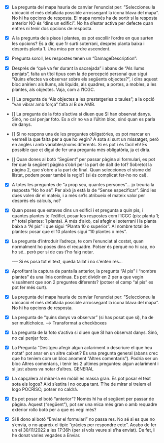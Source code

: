 - [x] La pregunta del mapa hauria de canviar l’enunciat per: ”Seleccioneu la ubicació el més detallada possible arrossegant la icona blava del mapa”. No hi ha opcions de resposta. El mapa només ha de sortir si la resposta anterior NO és “dins un edifici”. No ha d’estar activa per defecte quan entres ni tenir dos opcions de resposta.

- [x] A la pregunta dels pisos i plantes, es pot escollir l’ordre en que surten les opcions? Es a dir, que 1r surti soterrani, després planta baixa i després planta 1. Una mica per ordre ascendent.

- [x] Pregunta soroll, les respostes tenen un “DamageDescription”:

- [x] Després de “què va fer durant la sacsejada” i abans de “Als llums penjats”, falta un títol tipus com la de percepció personal que sigui “Quins efectes va observar sobre els següents objectes?”, i dins aquest bloc anirien: als llums, als líquids, als quadres, a portes, a mobles, a les plantes, als objectes. Vaja, com a l’ICGC.

- [] La pregunta de “Als objectes a les prestatgeries o taules”; a la opció “van vibrar amb força” falta al B de AMB.

- [] La pregunta de la foto s’activa si diuen que SI han observat danys. Sinó, no cal penjar foto. Es a dir no va a l’últim bloc, sinó quan es parla de danys.

- [] Si no respons una de les preguntes obligatòries, es pot marcar en vermell la que falta per a que ho vegin? A sota si surt un missatget, però en anglès i amb variables/noms diferents. Si es pot i és fàcil eh! Es possible que et digui de fer una pregunta més obligatòria, ja et diria.

- [] Quan dones al botó “Següent” per passar pàgina al formulari, es pot fer que la següent pàgina s’obri per la part de dalt de tot? Sobretot la pàgina 2, que s’obre a la part de final.
  Quan selecciones el sisme del llistat, podem posar també la regió? (si és complicat fer-ho no cal).

- [x] A totes les preguntes de “a prop seu, quantes persones”... jo treuria la resposta “No ho
      sé”. Per això ja està la de “Sense especificar”. Sinó les dues volen dir el mateix, i a més
      se’ls atribueix el mateix valor per després els càlculs, no?
- [x] Quan poses que estaves dins un edifici i et pregunta a quin pis, i quantes plantes te
      l’edifici, posar les respostes com l’ICGC (pis: planta 1; nº total plantes: 1 planta). A més
      d’això, cal afegir el soterrani i la planta baixa a “Al pis” i que sigui “Planta 10 o
      superior”. Al nombre total de plantes: posar que el 10 plantes sigui “10 plantes o més”.

- [x] La pregunta d’introduir l’adreça, te com l’enunciat al costat, quan normalment ho
      poses dins el requadre. Potser és perquè no hi cap, no ho sé.. però per si de cas t’ho
      faig notar.

  --- Si es posa tot el text, queda tallat i no s'enten res...

- [x] Aprofitant la captura de pantalla anterior, la pregunta “Al pis” i “nombre plantes” és
      una línia contínua. Es pot dividir en 2 per a que vegin visualment que son 2 preguntes
      diferents? (potser el camp “al pis” es pot fer més curt).
- [x] La pregunta del mapa hauria de canviar l’enunciat per: ”Seleccioneu la ubicació el més
      detallada possible arrossegant la icona blava del mapa”. No hi ha opcions de resposta.
- [x] La pregunta de “quins danys va observar” (si has posat que si), ha de ser multichoice. --> Transformat a checkboxes
- [x] La pregunta de la foto s’activa si diuen que SI han observat danys. Sinó, no cal penjar
      foto.
- [x] La Pregunta “Desitgeu afegir algun aclariment o descriure el que heu notat” pot anar
      en un altre caixetí? Es una pregunta general (abans crec que ho teníem com un bloc
      anoment “Altres comentaris”). Podria ser un bloc Altres comentaris, i tenir les 2
      ultimes preguntes: algun aclariment i si just abans va notar d’altres.
      GENERAL
- [x] La capçalera al mirar-la en mòbil es massa gran. Es pot posar el text sota els logos? Així
      s’estira i no ocupa tant. T’he de mirar si treiem el logo POCRISC; potser no caldrà.

- [x] Es pot posar el botó “anterior”? Només hi ha el següent per passar de pàgina. Aquest
      (“següent”), pot ser una mica més gran o amb requadre exterior rollo botó per a que
      es vegi més?
- [x] Si li dono al botó “Enviar el formulari” no passa res. No sé si es que no s’envia, o no
      apareix el típic “gràcies per respondre eetc”. Acabo de fer un el 30/11/2022 a les
      17:36h (per si vols veure si s’ha enviat). De fet, li he donat varies vegades a Enviar.
